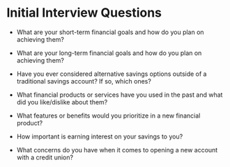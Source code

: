 # Initial Interview Questions

- What are your short-term financial goals and how do you plan on achieving them?

- What are your long-term financial goals and how do you plan on achieving them?

- Have you ever considered alternative savings options outside of a traditional savings account? If so, which ones?

- What financial products or services have you used in the past and what did you like/dislike about them?

- What features or benefits would you prioritize in a new financial product?

- How important is earning interest on your savings to you?

- What concerns do you have when it comes to opening a new account with a credit union?


